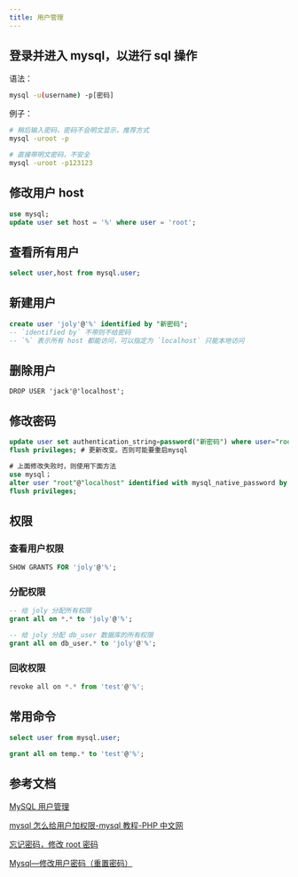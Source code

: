 ```yaml
---
title: 用户管理
---
```


## 登录并进入 mysql，以进行 sql 操作

语法：

```sh
mysql -u(username) -p[密码]
```

例子：

```sh
# 稍后输入密码，密码不会明文显示，推荐方式
mysql -uroot -p

# 直接带明文密码，不安全
mysql -uroot -p123123
```

## 修改用户 host

```sql
use mysql;
update user set host = '%' where user = 'root';
```

## 查看所有用户

```sql
select user,host from mysql.user;
```

## 新建用户

```sql
create user 'joly'@'%' identified by "新密码";
-- `identified by` 不带则不给密码
-- `%` 表示所有 host 都能访问，可以指定为 `localhost` 只能本地访问
```

## 删除用户

```
DROP USER 'jack'@'localhost';
```

## 修改密码

```sql
update user set authentication_string=password("新密码") where user="root";
flush privileges; # 更新改变。否则可能要重启mysql

# 上面修改失败时，则使用下面方法
use mysql；
alter user "root"@"localhost" identified with mysql_native_password by "新密码";
flush privileges;
```

## 权限

### 查看用户权限

```sql
SHOW GRANTS FOR 'joly'@'%';
```

### 分配权限

```sql
-- 给 joly 分配所有权限
grant all on *.* to 'joly'@'%';

-- 给 joly 分配 db_user 数据库的所有权限
grant all on db_user.* to 'joly'@'%';
```

### 回收权限

```js
revoke all on *.* from 'test'@'%';
```

## 常用命令

```sql
select user from mysql.user;

grant all on temp.* to 'test'@'%';
```

## 参考文档

[MySQL 用户管理](http://c.biancheng.net/mysql/100)

[mysql 怎么给用户加权限-mysql 教程-PHP 中文网](https://www.php.cn/mysql-tutorials-460350.html)

[忘记密码，修改 root 密码](https://www.jb51.net/article/203517.htm)

[Mysql—修改用户密码（重置密码）](https://www.cnblogs.com/liuhaidon/archive/2019/10/31/11772879.html)

